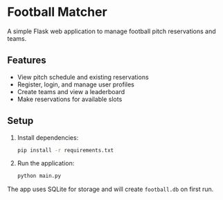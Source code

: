 # Football Matcher

A simple Flask web application to manage football pitch reservations and teams.

## Features
- View pitch schedule and existing reservations
- Register, login, and manage user profiles
- Create teams and view a leaderboard
- Make reservations for available slots

## Setup
1. Install dependencies:
   ```bash
   pip install -r requirements.txt
   ```
2. Run the application:
   ```bash
   python main.py
   ```
The app uses SQLite for storage and will create `football.db` on first run.
